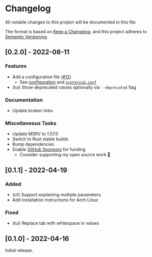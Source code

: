 # Changelog
All notable changes to this project will be documented in this file.

The format is based on [Keep a Changelog](https://keepachangelog.com/en/1.0.0/),
and this project adheres to [Semantic Versioning](https://semver.org/spec/v2.0.0.html).

## [0.2.0] - 2022-08-11
### Features
- Add a configuration file ([#12](https://github.com/orhun/git-cliff/issues/12))
  - See [configuration](https://github.com/orhun/systeroid#configuration) and [`systeroid.conf`](https://github.com/orhun/systeroid/blob/main/config/systeroid.conf)
- (tui) Show deprecated values optionally via `--deprecated` flag

### Documentation
- Update broken links

### Miscellaneous Tasks
- Update MSRV to 1.57.0
- Switch to Rust stable builds
- Bump dependencies
- Enable [GitHub Sponsors](https://github.com/sponsors/orhun) for funding
  - Consider supporting my open source work 💖

## [0.1.1] - 2022-04-19
### Added
- (cli) Support explaining multiple parameters
- Add installation instructions for Arch Linux

### Fixed
- (tui) Replace tab with whitespace in values

## [0.1.0] - 2022-04-16
Initial release.
